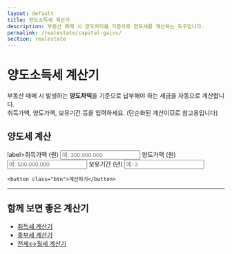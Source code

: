 ```yaml
---
layout: default
title: 양도소득세 계산기
description: 부동산 매매 시 양도차익을 기준으로 양도세를 계산하는 도구입니다.
permalink: /realestate/capital-gains/
section: realestate
---
```


# 양도소득세 계산기

부동산 매매 시 발생하는 **양도차익**을 기준으로 납부해야 하는 세금을 자동으로 계산합니다.  
취득가액, 양도가액, 보유기간 등을 입력하세요. (단순화된 계산이므로 참고용입니다)

<div class="card" style="max-width:760px;margin:0 auto;">
  <form onsubmit="event.preventDefault();calcCGT();">
    <h2>양도세 계산</h2>
    label>취득가액 (원)
  <input type="text" id="buyPrice" oninput="formatNumberInput(this)" placeholder="예: 300,000,000">
</label>
<label>양도가액 (원)
  <input type="text" id="sellPrice" oninput="formatNumberInput(this)" placeholder="예: 500,000,000">
</label>
    <label>보유기간 (년)
      <input type="number" id="years" placeholder="예: 3">
    </label>

    <button class="btn">계산하기</button>
  </form>

  <div id="cgtResult" class="result-box"></div>
</div>

<script>
function calcCGT(){
  const buy = getNumberValue('buyPrice');
  const sell = getNumberValue('sellPrice');
  const years = getNumberValue('years');

  const gain = sell - buy;
  const deduction = years >= 3 ? Math.round(gain * 0.1) : 0;
  const taxable = gain - deduction;
  const tax = taxable > 0 ? Math.round(taxable * 0.22) : 0;

  document.getElementById('cgtResult').innerHTML =
    `양도차익: <b>${gain.toLocaleString()}</b> 원<br>
     장기보유 공제: <b>${deduction.toLocaleString()}</b> 원<br>
     과세표준: <b>${taxable.toLocaleString()}</b> 원<br>
     예상 세액: <b>${tax.toLocaleString()}</b> 원`;
  document.getElementById('cgtResult').classList.add("show");
}
</script>

---

## 함께 보면 좋은 계산기
- [취득세 계산기](/realestate/acquisition-tax/)  
- [종부세 계산기](/realestate/property-tax/)  
- [전세↔월세 계산기](/realestate/rent-to-jeonse/)
